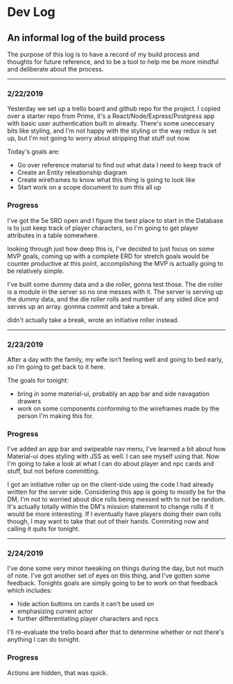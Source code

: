# Dev Log

## An informal log of the build process

The purpose of this log is to have a record of my build process and thoughts for future reference, and to be a tool to help me be more mindful and deliberate about the process.

***

### 2/22/2019

Yesterday we set up a trello board and github repo for the project. I copied over a starter repo from Prime, it's a React/Node/Express/Postgress app with basic user authentication built in already. There's some uneccesary bits like styling, and I'm not happy with the styling or the way redux is set up, but I'm not going to worry about stripping that stuff out now. 

Today's goals are:

- Go over reference material to find out what data I need to keep track of
- Create an Entity releationship diagram
- Create wireframes to know what this thing is going to look like
- Start work on a scope document to sum this all up

### Progress

I've got the 5e SRD open and I figure the best place to start in the Database is to just keep track of player characters, so I'm going to get player attributes in a table somewhere.

looking through just how deep this is, I've decided to just focus on some MVP goals, coming up with a complete ERD for stretch goals would be counter productive at this point, accomplishing the MVP is actually going to be relatively simple.

I've built some dummy data and a die roller, gonna test those. The die roller is a module in the server so no one messes with it. The server is serving up the dummy data, and the die roller rolls and number of any sided dice and serves up an array. gonnna commit and take a break.

didn't actually take a break, wrote an initiative roller instead.

---

### 2/23/2019

After a day with the family, my wife isn't feeling well and going to bed early, so I'm going to get back to it here.

The goals for tonight:

- bring in some material-ui, probably an app bar and side navagation drawers
- work on some components conforming to the wireframes made by the person I'm making this for.


### Progress

I've added an app bar and swipeable nav menu, I've learned a bit about how Material-ui does styling with JSS as well. I can see myself using that. Now I'm going to take a look at what I can do about player and npc cards and stuff, but not before committing.

I got an initiative roller up on the client-side using the code I had already written for the server side. Considering this app is going to mostly be for the DM, I'm not to worried about dice rolls being messed with to not be random. It's actually totally within the DM's mission statement to change rolls if it would be more interesting. If I eventually have players doing their own rolls though, I may want to take that out of their hands. Commiting now and calling it quits for tonight.


---

### 2/24/2019

I've done some very minor tweaking on things during the day, but not much of note. I've got another set of eyes on this thing, and I've gotten some feedback. Tonights goals are simply going to be to work on that feedback which includes:

- hide action buttons on cards it can't be used on
- emphasizing current actor
- further differentiating player characters and npcs

I'll re-evaluate the trello board after that to determine whether or not there's anything I can do tonight.

### Progress

Actions are hidden, that was quick.